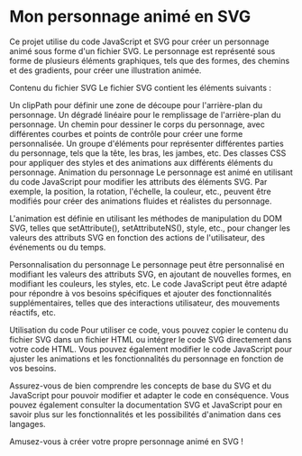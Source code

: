 # Mon personnage animé en SVG

Ce projet utilise du code JavaScript et SVG pour créer un personnage animé sous forme d'un fichier SVG. Le personnage est représenté sous forme de plusieurs éléments graphiques, tels que des formes, des chemins et des gradients, pour créer une illustration animée.

Contenu du fichier SVG
Le fichier SVG contient les éléments suivants :

Un clipPath pour définir une zone de découpe pour l'arrière-plan du personnage.
Un dégradé linéaire pour le remplissage de l'arrière-plan du personnage.
Un chemin pour dessiner le corps du personnage, avec différentes courbes et points de contrôle pour créer une forme personnalisée.
Un groupe d'éléments pour représenter différentes parties du personnage, tels que la tête, les bras, les jambes, etc.
Des classes CSS pour appliquer des styles et des animations aux différents éléments du personnage.
Animation du personnage
Le personnage est animé en utilisant du code JavaScript pour modifier les attributs des éléments SVG. Par exemple, la position, la rotation, l'échelle, la couleur, etc., peuvent être modifiés pour créer des animations fluides et réalistes du personnage.

L'animation est définie en utilisant les méthodes de manipulation du DOM SVG, telles que setAttribute(), setAttributeNS(), style, etc., pour changer les valeurs des attributs SVG en fonction des actions de l'utilisateur, des événements ou du temps.

Personnalisation du personnage
Le personnage peut être personnalisé en modifiant les valeurs des attributs SVG, en ajoutant de nouvelles formes, en modifiant les couleurs, les styles, etc. Le code JavaScript peut être adapté pour répondre à vos besoins spécifiques et ajouter des fonctionnalités supplémentaires, telles que des interactions utilisateur, des mouvements réactifs, etc.

Utilisation du code
Pour utiliser ce code, vous pouvez copier le contenu du fichier SVG dans un fichier HTML ou intégrer le code SVG directement dans votre code HTML. Vous pouvez également modifier le code JavaScript pour ajuster les animations et les fonctionnalités du personnage en fonction de vos besoins.

Assurez-vous de bien comprendre les concepts de base du SVG et du JavaScript pour pouvoir modifier et adapter le code en conséquence. Vous pouvez également consulter la documentation SVG et JavaScript pour en savoir plus sur les fonctionnalités et les possibilités d'animation dans ces langages.

Amusez-vous à créer votre propre personnage animé en SVG !
